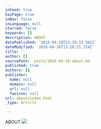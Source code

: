```yaml
---
inFeed: true
hasPage: true
inNav: false
inLanguage: null
starred: false
keywords: []
description: ABOUT
datePublished: '2016-04-18T13:29:33.562Z'
dateModified: '2016-04-18T13:28:21.724Z'
title: ''
author: []
sourcePath: _posts/2016-04-18-about.md
published: true
authors: []
publisher:
  name: null
  domain: null
  url: null
  favicon: null
url: about/index.html
_type: Article

---
```

ABOUT
![](https://the-grid-user-content.s3-us-west-2.amazonaws.com/4d63a354-7882-42f0-9a42-f0913104109e.jpg)